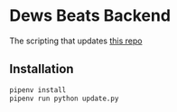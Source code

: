# Dews Beats Backend

The scripting that updates [this repo](https://github.com/notderw/dews_beats)

## Installation

```bash
pipenv install
pipenv run python update.py
```
